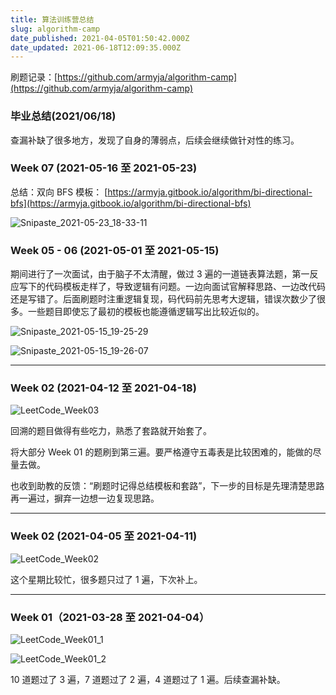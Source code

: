 ```yaml
---
title: 算法训练营总结
slug: algorithm-camp
date_published: 2021-04-05T01:50:42.000Z
date_updated: 2021-06-18T12:09:35.000Z
---
```


刷题记录：[https://github.com/armyja/algorithm-camp](https://github.com/armyja/algorithm-camp)

### 毕业总结(2021/06/18)

查漏补缺了很多地方，发现了自身的薄弱点，后续会继续做针对性的练习。

### Week 07 (2021-05-16 至 2021-05-23)

总结：双向 BFS 模板： [https://armyja.gitbook.io/algorithm/bi-directional-bfs](https://armyja.gitbook.io/algorithm/bi-directional-bfs)

![Snipaste_2021-05-23_18-33-11](https://armyja-pic.oss-cn-guangzhou.aliyuncs.com/content/images/2021/05/Snipaste_2021-05-23_18-33-11.jpg)

### Week 05 - 06 (2021-05-01 至 2021-05-15)

期间进行了一次面试，由于脑子不太清醒，做过 3 遍的一道链表算法题，第一反应写下的代码模板走样了，导致逻辑有问题。一边向面试官解释思路、一边改代码还是写错了。后面刷题时注重逻辑复现，码代码前先思考大逻辑，错误次数少了很多。一些题目即使忘了最初的模板也能遵循逻辑写出比较近似的。

![Snipaste_2021-05-15_19-25-29](https://armyja-pic.oss-cn-guangzhou.aliyuncs.com/content/images/2021/05/Snipaste_2021-05-15_19-25-29.jpg)

![Snipaste_2021-05-15_19-26-07](https://armyja-pic.oss-cn-guangzhou.aliyuncs.com/content/images/2021/05/Snipaste_2021-05-15_19-26-07.jpg)

---

### Week 02 (2021-04-12 至 2021-04-18)

![LeetCode_Week03](https://armyja-pic.oss-cn-guangzhou.aliyuncs.com/content/images/2021/04/LeetCode_Week03.png)

回溯的题目做得有些吃力，熟悉了套路就开始套了。

将大部分 Week 01 的题刷到第三遍。要严格遵守五毒表是比较困难的，能做的尽量去做。

也收到助教的反馈：“刷题时记得总结模板和套路”，下一步的目标是先理清楚思路再一遍过，摒弃一边想一边复现思路。

---

### Week 02 (2021-04-05 至 2021-04-11)

![LeetCode_Week02](https://armyja-pic.oss-cn-guangzhou.aliyuncs.com/content/images/2021/04/LeetCode_Week02.png)

这个星期比较忙，很多题只过了 1 遍，下次补上。

---

### Week 01（2021-03-28 至 2021-04-04）

![LeetCode_Week01_1](https://armyja-pic.oss-cn-guangzhou.aliyuncs.com/content/images/2021/04/LeetCode_Week01_1.png)

![LeetCode_Week01_2](https://armyja-pic.oss-cn-guangzhou.aliyuncs.com/content/images/2021/04/LeetCode_Week01_2.png)

10 道题过了 3 遍，7 道题过了 2 遍，4 道题过了 1 遍。后续查漏补缺。
